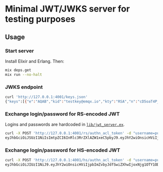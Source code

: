 # Minimal JWT/JWKS server for testing purposes

## Usage

### Start server

Install Elixir and Erlang. Then:

```bash
mix deps.get
mix run --no-halt
```

### JWKS endpoint

```bash
curl 'http://127.0.0.1:4001/keys.json'
{"keys":[{"e":"AQAB","kid":"testkey@emqx.io","kty":"RSA","n":"cD5oaT4P_Qn1kCPe1AgC8NOdG9k0XQh5pOYlwGijGxjpl7w8YVJAn_4Ql_WLV98TF5ogf313efDIGyk2WKGigYe9NUN5iy7Xke3GmqKDUv_4ymFtmUUKUNe3NXT4Z5kaip6WgcBeS7dDOT6EzFE5qUW0f7wY2n7-PbKKvVn0TbE"}]}
```

### Exchange login/password for RS-encoded JWT

Logins and passwords are hardcoded in [`lib/jwt_server.ex`](lib/jwt_server.ex).

```bash
curl -X POST 'http://127.0.0.1:4001/rs/authn_acl_token' -d "username=pubuser&password=pass1"
eyJhbGciOiJSUzI1NiIsImtpZCI6InRlc3RrZXlAZW1xeC5pbyJ9.eyJhY2wiOnsicHViIjpbImZvbyJdfSwiZXhwIjoxNjg1OTY1ODMyLCJpYXQiOjE2ODU5NjUyMzIsInVzZXJuYW1lIjoicHVidXNlciJ9.Pr6cn1a6GetMxs-WdV5CpJ2dx2xHYRR7X951t49ycEKupKwiiaCgSnZ6jwI2gP_QjJIVZnx3vaI-w-g6k0OihPZg0QVhqjSlW1TSrtNoha42balhst9rNWlTFQQU20DdDnRdMvDapCBH82ALTCpmdKUQVptZPqJ8ZCI9xVChqaU
```

### Exchange login/password for HS-encoded JWT

```bash
curl -X POST 'http://127.0.0.1:4001/hs/authn_acl_token' -d "username=pubuser&password=pass1"
eyJhbGciOiJIUzI1NiJ9.eyJhY2wiOnsicHViIjpbImZvbyJdfSwiZXhwIjoxNjg1OTY1ODM5LCJpYXQiOjE2ODU5NjUyMzksInVzZXJuYW1lIjoicHVidXNlciJ9.p8tsFtx1Wt2TGYKVOaJiYaE5qsTVPBTCBVhxzkB_a_Q
```
